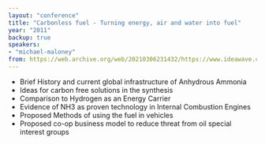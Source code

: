 ```yaml
---
layout: "conference"
title: "Carbonless fuel - Turning energy, air and water into fuel"
year: "2011"
backup: true
speakers:
- "michael-maloney"
from: https://web.archive.org/web/20210306231432/https://www.ideawave.ca/2011-conference/carbonless-fuel-turning-energy-air-and-water-into-fuel/
---
```


* Brief History and current global infrastructure of Anhydrous Ammonia
* Ideas for carbon free solutions in the synthesis
* Comparison to Hydrogen as an Energy Carrier
* Evidence of NH3 as proven technology in Internal Combustion Engines
* Proposed Methods of using the fuel in vehicles
* Proposed co-op business model to reduce threat from oil special interest groups
